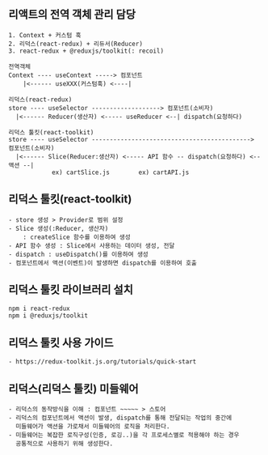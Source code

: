 ## 리액트의 전역 객체 관리 담당
    1. Context + 커스텀 훅
    2. 리덕스(react-redux) + 리듀서(Reducer)
    3. react-redux + @reduxjs/toolkit(: recoil)
    
    전역객체
    Context ---- useContext -----> 컴포넌트
        |<------ useXXX(커스텀훅) <----|

    리덕스(react-redux)
    store ---- useSelector -------------------> 컴포넌트(소비자)
      |<------ Reducer(생산자) <----- useReducer <--| dispatch(요청하다)
    
    리덕스 툴킷(react-toolkit)
    store ---- useSelector --------------------------------------------> 컴포넌트(소비자)
      |<------ Slice(Reducer:생산자) <----- API 함수 -- dispatch(요청하다) <-- 액션 --|
                ex) cartSlice.js        ex) cartAPI.js

## 리덕스 툴킷(react-toolkit)
    - store 생성 > Provider로 범위 설정
    - Slice 생성(:Reducer, 생산자) 
        : createSlice 함수를 이용하여 생성
    - API 함수 생성 : Slice에서 사용하는 데이터 생성, 전달
    - dispatch : useDispatch()를 이용하여 생성
    - 컴포넌트에서 액션(이벤트)이 발생하면 dispatch를 이용하여 호출

## 리덕스 툴킷 라이브러리 설치
    npm i react-redux
    npm i @reduxjs/toolkit

## 리덕스 툴킷 사용 가이드
    - https://redux-toolkit.js.org/tutorials/quick-start

## 리덕스(리덕스 툴킷) 미들웨어
    - 리덕스의 동작방식을 이해 : 컴포넌트 ~~~~~ > 스토어
    - 리덕스의 컴포넌트에서 액션이 발생, dispatch를 통해 전달되는 작업의 중간에
      미들웨어가 액션을 가로채서 미들웨어의 로직을 처리한다.
    - 미들웨어는 복잡한 로직구성(인증, 로깅..)을 각 프로세스별로 적용해야 하는 경우
      공통적으로 사용하기 위해 생성한다.